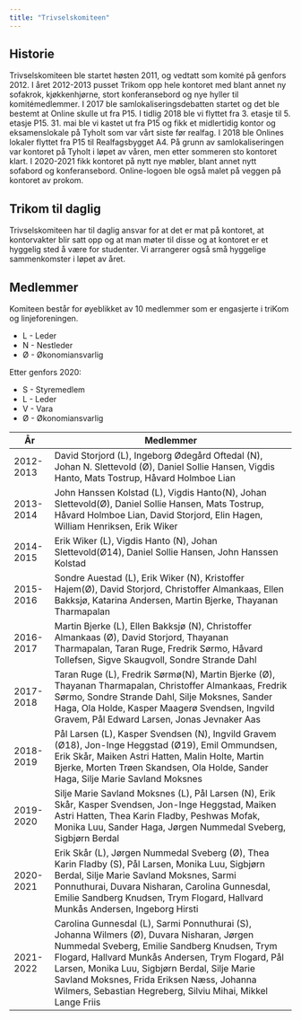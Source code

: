 ```yaml
---
title: "Trivselskomiteen"
---
```


Historie
--------

Trivselskomiteen ble startet høsten 2011, og vedtatt som komité på
genfors 2012.  I året 2012-2013 pusset Trikom opp hele kontoret med blant annet ny sofakrok, kjøkkenhjørne, stort konferansebord og nye hyller til komitémedlemmer.  I 2017 ble samlokaliseringsdebatten startet og det ble bestemt at Online skulle ut fra P15. I tidlig 2018 ble vi flyttet fra 3. etasje til 5. etasje P15. 31. mai ble vi kastet ut fra P15 og fikk et midlertidig kontor og eksamenslokale på Tyholt som var vårt siste før realfag. I 2018 ble Onlines lokaler flyttet fra P15 til Realfagsbygget A4. På grunn av samlokaliseringen var kontoret på Tyholt i løpet av våren, men etter sommeren sto kontoret klart. I 2020-2021 fikk kontoret på nytt nye møbler, blant annet nytt sofabord og konferansebord. Online-logoen ble også malet på veggen på kontoret av prokom.  

Trikom til daglig
-----------------
Trivselskomiteen har til daglig ansvar for at det er mat på kontoret, at kontorvakter blir satt opp og at man møter til disse og at kontoret er et hyggelig sted å være for studenter. Vi arrangerer også små hyggelige sammenkomster i løpet av året. 


Medlemmer
---------

Komiteen består for øyeblikket av 10 medlemmer som er engasjerte i
triKom og linjeforeningen.

-   L - Leder
-   N - Nestleder
-   Ø - Økonomiansvarlig

Etter genfors 2020:

-   S - Styremedlem
-   L - Leder
-   V - Vara
-   Ø - Økonomiansvarlig

År|Medlemmer
---|---
2012-2013|David Storjord (L), Ingeborg Ødegård Oftedal (N), Johan N. Slettevold (Ø), Daniel Sollie Hansen, Vigdis Hanto, Mats Tostrup, Håvard Holmboe Lian
2013-2014|John Hanssen Kolstad (L), Vigdis Hanto(N), Johan Slettevold(Ø), Daniel Sollie Hansen, Mats Tostrup, Håvard Holmboe Lian, David Storjord, Elin Hagen, William Henriksen, Erik Wiker
2014-2015|Erik Wiker (L), Vigdis Hanto (N), Johan Slettevold(Ø14), Daniel Sollie Hansen, John Hanssen Kolstad|Mats Tostrup, Håvard Holmboe Lian, David Storjord, William Henriksen, Sondre Auestad, Kristoffer Hajem(Ø)
2015-2016|Sondre Auestad (L), Erik Wiker (N), Kristoffer Hajem(Ø), David Storjord, Christoffer Almankaas, Ellen Bakksjø, Katarina Andersen, Martin Bjerke, Thayanan Tharmapalan
2016-2017|Martin Bjerke (L), Ellen Bakksjø (N), Christoffer Almankaas (Ø), David Storjord, Thayanan Tharmapalan, Taran Ruge, Fredrik Sørmo, Håvard Tollefsen, Sigve Skaugvoll, Sondre Strande Dahl
2017-2018|Taran Ruge (L), Fredrik Sørmø(N), Martin Bjerke (Ø), Thayanan Tharmapalan, Christoffer Almankaas, Fredrik Sørmo, Sondre Strande Dahl, Silje Moksnes, Sander Haga, Ola Holde, Kasper Maagerø Svendsen, Ingvild Gravem, Pål Edward Larsen, Jonas Jevnaker Aas
2018-2019|Pål Larsen (L), Kasper Svendsen (N), Ingvild Gravem (Ø18), Jon-Inge Heggstad (Ø19), Emil Ommundsen, Erik Skår, Maiken Astri Hatten, Malin Holte, Martin Bjerke, Morten Trøen Skandsen, Ola Holde, Sander Haga, Silje Marie Savland Moksnes
2019-2020| Silje Marie Savland Moksnes (L), Pål Larsen (N), Erik Skår, Kasper Svendsen, Jon-Inge Heggstad, Maiken Astri Hatten, Thea Karin Fladby, Peshwas Mofak, Monika Luu, Sander Haga, Jørgen Nummedal Sveberg, Sigbjørn Berdal
2020-2021| Erik Skår (L), Jørgen Nummedal Sveberg (Ø), Thea Karin Fladby (S), Pål Larsen, Monika Luu, Sigbjørn Berdal, Silje Marie Savland Moksnes, Sarmi Ponnuthurai, Duvara Nisharan, Carolina Gunnesdal, Emilie Sandberg Knudsen, Trym Flogard, Hallvard Munkås Andersen, Ingeborg Hirsti
2021-2022| Carolina Gunnesdal (L), Sarmi Ponnuthurai (S), Johanna Wilmers (Ø), Duvara Nisharan, Jørgen Nummedal Sveberg, Emilie Sandberg Knudsen, Trym Flogard, Hallvard Munkås Andersen, Trym Flogard, Pål Larsen, Monika Luu, Sigbjørn Berdal, Silje Marie Savland Moksnes, Frida Eriksen Næss, Johanna Wilmers, Sebastian Hegreberg, Silviu Mihai, Mikkel Lange Friis